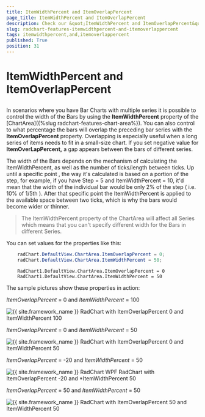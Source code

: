 ```yaml
---
title: ItemWidthPercent and ItemOverlapPercent
page_title: ItemWidthPercent and ItemOverlapPercent
description: Check our &quot;ItemWidthPercent and ItemOverlapPercent&quot; documentation article for the RadChart {{ site.framework_name }} control.
slug: radchart-features-itemwidthpercent-and-itemoverlappercent
tags: itemwidthpercent,and,itemoverlappercent
published: True
position: 31
---
```


# ItemWidthPercent and ItemOverlapPercent



## 

In scenarios where you have Bar Charts with multiple series it is possible to control the width of the Bars by using the __ItemWidthPercent__ property of the [ChartArea]({%slug radchart-features-chart-area%}). You can also control to what percentage the bars will overlap the preceding bar series with the __ItemOverlapPercent__ property. Overlapping is especially useful when a long series of items needs to fit in a small-size chart. If you set negative value for __ItemOverLapPercent,__ a gap appears between the bars of different series.

The width of the Bars depends on the mechanism of calculating the ItemWidthPercent, as well as the number of ticks/length between ticks. Up until a specific point , the way it's calculated is based on a portion of the step, for example, if you have Step = 5 and ItemWidthPercent = 10, it'd mean that the width of the individual bar would be only 2% of the step ( i.e. 10% of 1/5th ). After that specific point the ItemWidthPercent is applied to the available space between two ticks, which is why the bars would become wider or thinner.



>The ItemWidthPercent property of the ChartArea will affect all Series which means that you can't specify different width for the Bars in different Series.

You can set values for the properties like this:



```C#
	radChart.DefaultView.ChartArea.ItemOverlapPercent = 0;
	radChart.DefaultView.ChartArea.ItemWidthPercent = 50;
```



```VB.NET
	RadChart1.DefaultView.ChartArea.ItemOverlapPercent = 0
	RadChart1.DefaultView.ChartArea.ItemWidthPercent = 50
```

    
The sample pictures show these properties in action:

*ItemOverlapPercent* = 0 and *ItemWidthPercent* = 100

![{{ site.framework_name }} RadChart with ItemOverlapPercent 0 and ItemWidthPercent 100](images/RadChart_Features_Capture1.PNG)



*ItemOverlapPercent* = 0 and *ItemWidthPercent* = 50

![{{ site.framework_name }} RadChart with ItemOverlapPercent 0 and ItemWidthPercent 50](images/RadChart_Features_Capture2.PNG)



*ItemOverlapPercent* = -20 and *ItemWidthPercent* = 50

![{{ site.framework_name }} RadChart WPF RadChart with ItemOverlapPercent -20 and *ItemWidthPercent 50](images/RadChart_Features_Capture3.PNG)



*ItemOverlapPercent* = 50 and *ItemWidthPercent* = 50

![{{ site.framework_name }} RadChart with ItemOverlapPercent 50 and ItemWidthPercent 50](images/RadChart_Features_Capture4.PNG)
